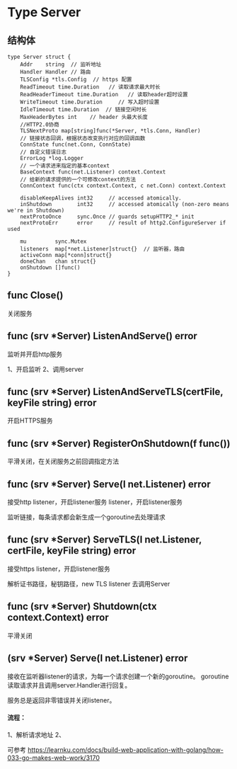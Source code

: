 # Type Server

## 结构体

```
type Server struct {
	Addr    string  // 监听地址
	Handler Handler // 路由
	TLSConfig *tls.Config  // https 配置
	ReadTimeout time.Duration   // 读取请求最大时长
	ReadHeaderTimeout time.Duration   // 读取header超时设置
	WriteTimeout time.Duration     // 写入超时设置
	IdleTimeout time.Duration  // 链接空闲时长
	MaxHeaderBytes int    // header 头最大长度
	//HTTP2.0协商
	TLSNextProto map[string]func(*Server, *tls.Conn, Handler)
	// 链接状态回调，根据状态改变执行对应的回调函数
	ConnState func(net.Conn, ConnState)
	// 自定义错误日志
	ErrorLog *log.Logger
	// 一个请求进来指定的基本context
	BaseContext func(net.Listener) context.Context
	// 给新的请求提供的一个可修改context的方法
	ConnContext func(ctx context.Context, c net.Conn) context.Context

	disableKeepAlives int32     // accessed atomically.
	inShutdown        int32     // accessed atomically (non-zero means we're in Shutdown)
	nextProtoOnce     sync.Once // guards setupHTTP2_* init
	nextProtoErr      error     // result of http2.ConfigureServer if used

	mu         sync.Mutex
	listeners  map[*net.Listener]struct{}  // 监听器，路由
	activeConn map[*conn]struct{}
	doneChan   chan struct{}
	onShutdown []func()
}
```

## func Close()
关闭服务

## func (srv *Server) ListenAndServe() error
监听并开启http服务

1、开启监听
2、调用server


## func (srv *Server) ListenAndServeTLS(certFile, keyFile string) error
开启HTTPS服务

## func (srv *Server) RegisterOnShutdown(f func())
平滑关闭，在关闭服务之前回调指定方法

## func (srv *Server) Serve(l net.Listener) error
接受http listener，开启listener服务                                                                                                                                                                                                                                                                                                                                                                                                                                                                                                                                                                                                                                                                                                                                                                                                                            listener，开启listener服务

监听链接，每条请求都会新生成一个goroutine去处理请求

## func (srv *Server) ServeTLS(l net.Listener, certFile, keyFile string) error
接受https listener，开启listener服务

解析证书路径，秘钥路径，new TLS listener 去调用Server

## func (srv *Server) Shutdown(ctx context.Context) error
平滑关闭


## (srv *Server) Serve(l net.Listener) error
接收在监听器listener的请求，为每一个请求创建一个新的goroutine。
goroutine读取请求并且调用server.Handler进行回复。

服务总是返回非零错误并关闭listener。

#### 流程：
1、解析请求地址
2、


可参考
https://learnku.com/docs/build-web-application-with-golang/how-033-go-makes-web-work/3170

